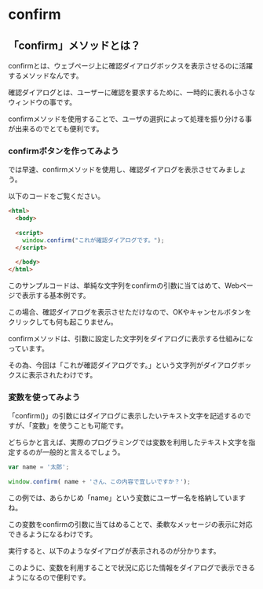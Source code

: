 # confirm

## 「confirm」メソッドとは？

confirmとは、ウェブページ上に確認ダイアログボックスを表示させるのに活躍するメソッドなんです。

確認ダイアログとは、ユーザーに確認を要求するために、一時的に表れる小さなウィンドウの事です。

confirmメソッドを使用することで、ユーザの選択によって処理を振り分ける事が出来るのでとても便利です。

### confirmボタンを作ってみよう

では早速、confirmメソッドを使用し、確認ダイアログを表示させてみましょう。

以下のコードをご覧ください。

```html
<html>
  <body>
 
  <script>
    window.confirm("これが確認ダイアログです。");
  </script>
 
  </body>
</html>
```

このサンプルコードは、単純な文字列をconfirmの引数に当てはめて、Webページで表示する基本例です。

この場合、確認ダイアログを表示させただけなので、OKやキャンセルボタンをクリックしても何も起こりません。

confirmメソッドは、引数に設定した文字列をダイアログに表示する仕組みになっています。

その為、今回は「これが確認ダイアログです。」という文字列がダイアログボックスに表示されたわけです。

### 変数を使ってみよう

「confirm()」の引数にはダイアログに表示したいテキスト文字を記述するのですが、「変数」を使うことも可能です。

どちらかと言えば、実際のプログラミングでは変数を利用したテキスト文字を指定するのが一般的と言えるでしょう。


```js
var name = '太郎';
 
window.confirm( name + 'さん、この内容で宜しいですか？');
```

この例では、あらかじめ「name」という変数にユーザー名を格納していますね。

この変数をconfirmの引数に当てはめることで、柔軟なメッセージの表示に対応できるようになるわけです。

実行すると、以下のようなダイアログが表示されるのが分かります。


このように、変数を利用することで状況に応じた情報をダイアログで表示できるようになるので便利です。